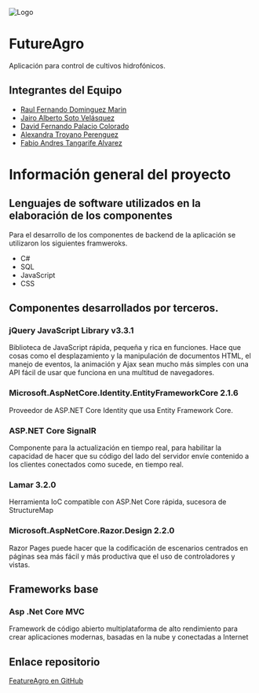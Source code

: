 ![Logo](./LogoFutureAgro.png=250x)

# FutureAgro

Aplicación para control de cultivos hidrofónicos.

## Integrantes del Equipo

- [Raul Fernando Dominguez Marin](rfdomingum@eafit.edu.co)
- [Jairo Alberto Soto Velásquez](jasotov@eafit.edu.co)
- [David Fernando Palacio Colorado](dspalacioc@eafit.edu.co)
- [Alexandra Troyano Perenguez](atroyanop@eafit.edu.co)
- [Fabio Andres Tangarife Alvarez](fatangaria@eafit.edu.co)

# Información general del proyecto

## Lenguajes de software utilizados en la elaboración de los componentes

Para el desarrollo de los componentes de backend de la aplicación se utilizaron los siguientes framweroks.

- C#
- SQL
- JavaScript
- CSS

## Componentes desarrollados por terceros. 

### jQuery JavaScript Library v3.3.1

Biblioteca de JavaScript rápida, pequeña y rica en funciones. Hace que cosas como el desplazamiento y la manipulación de documentos HTML, el manejo de eventos, la animación y Ajax sean mucho más simples con una API fácil de usar que funciona en una multitud de navegadores.

### Microsoft.AspNetCore.Identity.EntityFrameworkCore 2.1.6

Proveedor de ASP.NET Core Identity que usa Entity Framework Core.

### ASP.NET Core SignalR

Componente para la actualización en tiempo real, para habilitar la capacidad de hacer que su código del lado del servidor envíe contenido a los clientes conectados como sucede, en tiempo real.

### Lamar 3.2.0

Herramienta IoC compatible con ASP.Net Core rápida, sucesora de StructureMap

### Microsoft.AspNetCore.Razor.Design 2.2.0

Razor Pages puede hacer que la codificación de escenarios centrados en páginas sea más fácil y más productiva que el uso de controladores y vistas.

## Frameworks base

### Asp .Net Core MVC

Framework de código abierto multiplataforma de alto rendimiento para crear aplicaciones modernas, basadas en la nube y conectadas a Internet

## Enlace repositorio

[FeatureAgro en GitHub](https://github.com/jsoto0025/FeatureAgro)

